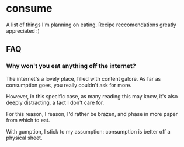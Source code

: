# consume
A list of things I'm planning on eating. Recipe reccomendations greatly appreciated :)

## FAQ

### Why won't you eat anything off the internet?

The internet's a lovely place, filled with content galore. As far as consumption goes, you really couldn't ask for more. 

However, in this specific case, as many reading this may know, it's also deeply distracting, a fact I don't care for. 

For this reason, I reason, I'd rather be brazen, and phase in more paper from which to eat.

With gumption, I stick to my assumption: consumption is better off a physical sheet.

